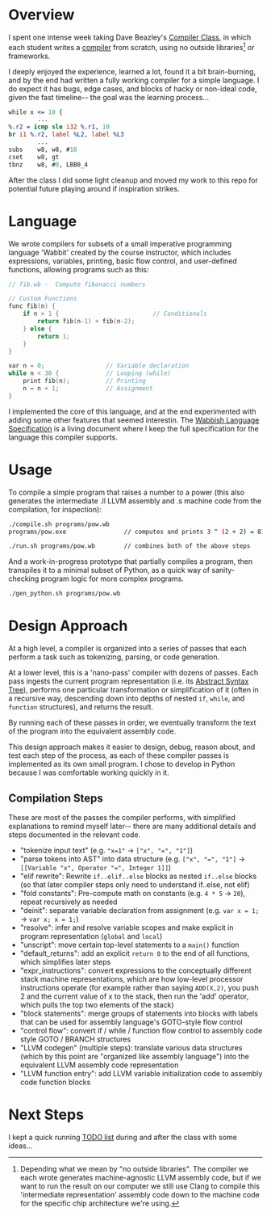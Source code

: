 # Overview

I spent one intense week taking Dave Beazley's [Compiler Class](https://www.dabeaz.com/compiler.html), in which each student writes a [compiler](https://en.wikipedia.org/wiki/Compiler) from scratch, using no outside libraries[^1] or frameworks.

[^1]: Depending what we mean by "no outside libraries". The compiler we each wrote generates machine-agnostic LLVM assembly code, but if we want to run the result on our computer we still use Clang to compile this 'intermediate representation' assembly code down to the machine code for the specific chip architecture we're using.

I deeply enjoyed the experience, learned a lot, found it a bit brain-burning, and by the end had written a fully working compiler for a simple language. I do expect it has bugs, edge cases, and blocks of hacky or non-ideal code, given the fast timeline-- the goal was the learning process...

``` llvm
while x <= 10 {
        ...
%.r2 = icmp sle i32 %.r1, 10
br i1 %.r2, label %L2, label %L3
        ...
subs	w8, w8, #10
cset	w8, gt
tbnz	w8, #0, LBB0_4
```

After the class I did some light cleanup and moved my work to this repo for potential future playing around if inspiration strikes.

# Language

We wrote compilers for subsets of a small imperative programming language 'Wabbit' created by the course instructor, which includes expressions, variables, printing, basic flow control, and user-defined functions, allowing programs such as this:

``` c
// fib.wb -  Compute fibonacci numbers

// Custom Functions
func fib(n) {
    if n > 1 {                          // Conditionals
        return fib(n-1) + fib(n-2);
    } else {
        return 1;
    }
}

var n = 0;                 // Variable declaration
while n < 30 {             // Looping (while)
    print fib(n);          // Printing
    n = n + 1;             // Assignment
}
```

I implemented the core of this language, and at the end experimented with adding some other features that seemed interestin. The [Wabbish Language Specification](docs/Wabbish-Specification.md) is a living document where I keep the full specification for the language this compiler supports.

# Usage

To compile a simple program that raises a number to a power (this also generates the intermediate .ll LLVM assembly and .s machine code from the compilation, for inspection):

``` sh
./compile.sh programs/pow.wb 
programs/pow.exe                // computes and prints 3 ^ (2 + 2) = 81
```

``` sh
./run.sh programs/pow.wb        // combines both of the above steps
```

And a work-in-progress prototype that partially compiles a program, then transpiles it to a minimal subset of Python, as a quick way of sanity-checking program logic for more complex programs.
``` sh
./gen_python.sh programs/pow.wb
```

# Design Approach

At a high level, a compiler is organized into a series of passes that each perform a task such as tokenizing, parsing, or code generation.

At a lower level, this is a 'nano-pass' compiler with dozens of passes. Each pass ingests the current program representation (i.e. its [Abstract Syntax Tree](https://en.wikipedia.org/wiki/Abstract_syntax_tree)), performs one particular transformation or simplification of it (often in a recursive way, descending down into depths of nested `if`, `while`, and `function` structures), and returns the result. 

By running each of these passes in order, we eventually transform the text of the program into the equivalent assembly code.

This design approach makes it easier to design, debug, reason about, and test each step of the process, as each of these compiler passes is implemented as its own small program. I chose to develop in Python because I was comfortable working quickly in it.

## Compilation Steps

These are most of the passes the compiler performs, with simplified explanations to remind myself later-- there are many additional details and steps documented in the relevant code.

* "tokenize input text" (e.g. `"x=1"` -> `["x", "=", "1"]`)
* "parse tokens into AST" into data structure (e.g. `["x", "=", "1"]` -> `[[Variable "x", Operator "=", Integer 1]]`)
* "elif rewrite": Rewrite `if..elif..else` blocks as nested `if..else` blocks (so that later compiler steps only need to understand if..else, not elif)
* "fold constants": Pre-compute math on constants (e.g. `4 * 5` -> `20`), repeat recursively as needed
* "deinit": separate variable declaration from assignment (e.g. `var x = 1;` -> `var x; x = 1;`)
* "resolve": infer and resolve variable scopes and make explicit in program representation (`global` and `local`)
* "unscript": move certain top-level statements to a `main()` function
* "default_returns": add an explicit `return 0` to the end of all functions, which simplifies later steps
* "expr_instructions": convert expressions to the conceptually different stack machine representations, which are how low-level processor instructions operate (for example rather than saying `ADD(X,2)`, you push 2 and the current value of x to the stack, then run the 'add' operator, which pulls the top two elements of the stack)
* "block statements": merge groups of statements into blocks with labels that can be used for assembly language's GOTO-style flow control
* "control flow": convert if / while / function flow control to assembly code style GOTO / BRANCH structures 
* "LLVM codegen" (multiple steps): translate various data structures (which by this point are "organized like assembly language") into the equivalent LLVM assembly code representation
* "LLVM function entry": add LLVM variable initialization code to assembly code function blocks

# Next Steps

I kept a quick running [TODO list](docs/TODO.md) during and after the class with some ideas...
